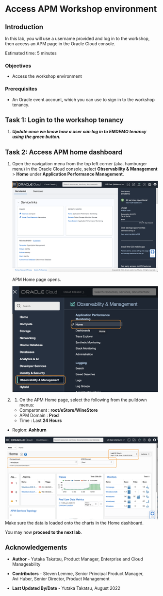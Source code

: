 # Access APM Workshop environment

## Introduction

In this lab, you will use a username provided and log in to the workshop, then access an APM page in the Oracle Cloud console.

Estimated time: 5 minutes

### Objectives

* Access the workshop environment

### Prerequisites

* An Oracle event account, which you can use to sign in to the workshop tenancy.


## **Task 1**: Login to the workshop tenancy

1. ***Update once we know how a user can log in to EMDEMO tenancy using the green button.***

## **Task 2**: Access APM home dashboard

1. Open the navigation menu from the top left corner (aka. hamburger menu) in the Oracle Cloud console, select **Observability & Management** > **Home** under **Application Performance Management**.

   ![Oracle Cloud console, Home page](images/2-0-console.png " ")

	 APM Home page opens.

   ![Oracle Cloud console, Navigation Menu](images/2-1-console.png " ")

2. 1. On the APM Home page, select the following from the pulldown menus:
 	- Compartment : **root/eStore/WineStore**
	- APM Domain : **Prod**
	- Time : Last **24 Hours**
  - Region: **Ashburn**

   ![Oracle Cloud console, APM Home page](images/2-2-home.png " ")
Make sure the data is loaded onto the charts in the Home dashboard.



You may now **proceed to the next lab**.

## Acknowledgements

* **Author** - Yutaka Takatsu, Product Manager, Enterprise and Cloud Manageability
- **Contributors** - Steven Lemme, Senior Principal Product Manager,  
Avi Huber, Senior Director, Product Management
* **Last Updated By/Date** - Yutaka Takatsu, August 2022
